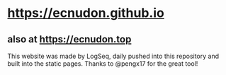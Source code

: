 # https://ecnudon.github.io
## also at https://ecnudon.top

This website was made by LogSeq, daily pushed into this repository and built into the static pages.
Thanks to @pengx17 for the great tool!
